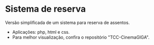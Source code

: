 # Sistema de reserva
Versão simplificada de um sistema para reserva de assentos.
* Aplicações: php, html e css.
* Para melhor visualização, confira o repositório "TCC-CinemaGIGA".